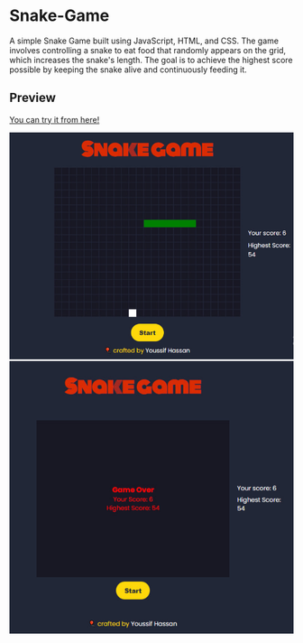 # Snake-Game
A simple Snake Game built using JavaScript, HTML, and CSS. The game involves controlling a snake to eat food that randomly appears on the grid, which increases the snake's length. The goal is to achieve the highest score possible by keeping the snake alive and continuously feeding it.

## Preview

[You can try it from here!](https://youssifhassan8.github.io/Snake-Game/)

![](https://github.com/YoussifHassan8/Snake-Game/blob/main/images/gameplay1.jpg)
![](https://github.com/YoussifHassan8/Snake-Game/blob/main/images/gameplay2.jpg)
